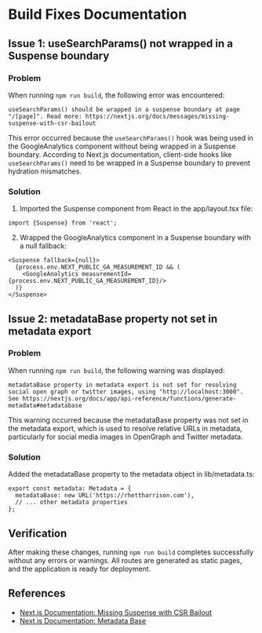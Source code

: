 # Build Fixes Documentation

## Issue 1: useSearchParams() not wrapped in a Suspense boundary

### Problem

When running `npm run build`, the following error was encountered:

```
useSearchParams() should be wrapped in a suspense boundary at page "/[page]". Read more: https://nextjs.org/docs/messages/missing-suspense-with-csr-bailout
```

This error occurred because the `useSearchParams()` hook was being used in the GoogleAnalytics component without being
wrapped in a Suspense boundary. According to Next.js documentation, client-side hooks like `useSearchParams()` need to
be wrapped in a Suspense boundary to prevent hydration mismatches.

### Solution

1. Imported the Suspense component from React in the app/layout.tsx file:

```tsx
import {Suspense} from 'react';
```

2. Wrapped the GoogleAnalytics component in a Suspense boundary with a null fallback:

```tsx
<Suspense fallback={null}>
  {process.env.NEXT_PUBLIC_GA_MEASUREMENT_ID && (
    <GoogleAnalytics measurementId={process.env.NEXT_PUBLIC_GA_MEASUREMENT_ID}/>
  )}
</Suspense>
```

## Issue 2: metadataBase property not set in metadata export

### Problem

When running `npm run build`, the following warning was displayed:

```
metadataBase property in metadata export is not set for resolving social open graph or twitter images, using "http://localhost:3000". See https://nextjs.org/docs/app/api-reference/functions/generate-metadata#metadatabase
```

This warning occurred because the metadataBase property was not set in the metadata export, which is used to resolve
relative URLs in metadata, particularly for social media images in OpenGraph and Twitter metadata.

### Solution

Added the metadataBase property to the metadata object in lib/metadata.ts:

```tsx
export const metadata: Metadata = {
  metadataBase: new URL('https://rhettharrison.com'),
  // ... other metadata properties
};
```

## Verification

After making these changes, running `npm run build` completes successfully without any errors or warnings. All routes
are generated as static pages, and the application is ready for deployment.

## References

- [Next.js Documentation: Missing Suspense with CSR Bailout](https://nextjs.org/docs/messages/missing-suspense-with-csr-bailout)
- [Next.js Documentation: Metadata Base](https://nextjs.org/docs/app/api-reference/functions/generate-metadata#metadatabase)